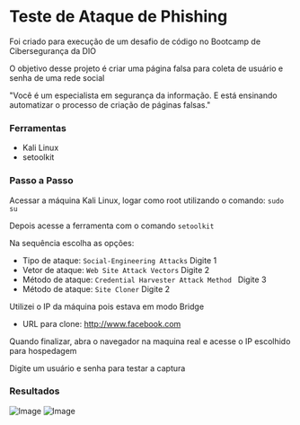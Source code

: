 # Teste de Ataque de Phishing
Foi criado para execução de um desafio de código no Bootcamp de Cibersegurança da DIO

O objetivo desse projeto é criar uma página falsa para coleta de usuário e senha de uma rede social

"Você é um especialista em segurança da informação. E está ensinando automatizar o processo de criação de páginas falsas." 


### Ferramentas
- Kali Linux
- setoolkit

### Passo a Passo
Acessar a máquina Kali Linux, logar como root utilizando o comando: ``` sudo su ```

Depois acesse a ferramenta com o comando ``` setoolkit ```

Na sequência escolha as opções:
- Tipo de ataque: ``` Social-Engineering Attacks ```  Digite 1
- Vetor de ataque: ``` Web Site Attack Vectors ``` Digite 2
- Método de ataque: ```Credential Harvester Attack Method ``` Digite 3
- Método de ataque: ``` Site Cloner ``` Digite 2

Utilizei o IP da máquina pois estava em modo Bridge

- URL para clone: http://www.facebook.com

Quando finalizar, abra o navegador na maquina real e acesse o IP escolhido para hospedagem

Digite um usuário e senha para testar a captura

### Resultados

![Image](https://github.com/user-attachments/assets/4360a8a7-403e-45f9-9a28-0c2513511ca6) ![Image](https://github.com/user-attachments/assets/0edd3dbd-6387-4755-918e-477c984d7b7d)
